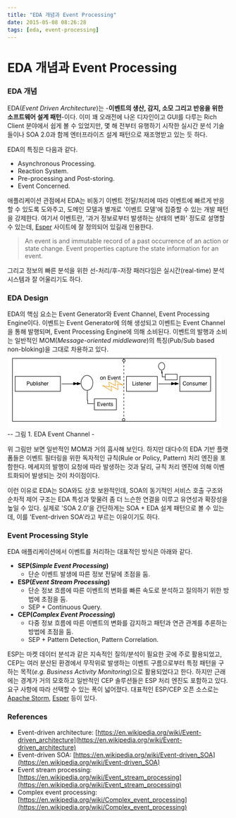 ```yaml
---
title: "EDA 개념과 Event Processing"
date: 2015-05-08 08:26:28
tags: [eda, event-processing]
---
```


# EDA 개념과 Event Processing

### EDA 개념
EDA(_Event Driven Architecture_)는 -**이벤트의 생산, 감지, 소모 그리고 반응을 위한 소프트웨어 설계 패턴**-이다. 이미 꽤 오래전에 나온 디자인이고 GUI를 다루는 Rich Client 분야에서 쉽게 볼 수 있었지만, 몇 해 전부터 유행하기 시작한 실시간 분석 기술들이나 SOA 2.0과 함께 엔터프라이즈 설계 패턴으로 재조명받고 있는 듯 하다.

EDA의 특징은 다음과 같다.
- Asynchronous Processing.
- Reaction System.
- Pre-processing and Post-storing.
- Event Concerned.

애플리케이션 관점에서 EDA는 비동기 이벤트 전달/처리에 따라 이벤트에 빠르게 반응할 수 있도록 도와주고, 도메인 모델과 별개로 '이벤트 모델'에 집중할 수 있는 개발 패턴을 강제한다. 여기서 이벤트란, '과거 정보로부터 발생하는 상태의 변화' 정도로 설명할 수 있는데, [Esper](http://www.espertech.com) 사이트에 잘 정의되어 있길래 인용한다.
> An event is and immutable record of a past occurrence of an action or state change.
> Event properties capture the state information for an event.


그리고 정보의 빠른 분석을 위한 선-처리/후-저장 패러다임은 실시간(real-time) 분석 시스템과 잘 어울리기도 하다.


### EDA Design
EDA의 핵심 요소는 Event Generator와 Event Channel, Event Processing Engine이다. 이벤트는 Event Generator에 의해 생성되고 이벤트는 Event Channel을 통해 발행되며, Event Processing Engine에 의해 소비된다. 이벤트의 발행과 소비는 일반적인 MOM(_Message-oriented middleware_)의 특징(Pub/Sub based non-bloking)을 그대로 차용하고 있다.
![EDA](/assets/image/eda.png)  
-- 그림 1. EDA Event Channel -

위 그림만 보면 일반적인 MOM과 거의 흡사해 보인다. 하지만 대다수의 EDA 기반 플랫폼들은 이벤트 필터링을 위한 독자적인 규칙(Rule or Policy, Pattern) 처리 엔진을 포함한다. 메세지의 발행이 요청에 따라 발생하는 것과 달리, 규칙 처리 엔진에 의해 이벤트화되어 발생되는 것이 차이점이다.

이런 이유로 EDA는 SOA와도 상호 보완적인데, SOA의 동기적인 서비스 호출 구조와 순차적 제어 구조는 EDA 특성과 맞물려 좀 더 느슨한 연결을 이루고 유연성과 확장성을 높일 수 있다. 실제로 'SOA 2.0'을 간단하게는 SOA + EDA 설계 패턴으로 볼 수 있는데, 이를 'Event-driven SOA'라고 부르는 이유이기도 하다.


### Event Processing Style
EDA 애플리케이션에서 이벤트를 처리하는 대표적인 방식은 아래와 같다.

- **SEP(_Simple Event Processing_)**
  - 단순 이벤트 발생에 따른 정보 전달에 초점을 둠.
- **ESP(_Event Stream Processing_)**
  - 단순 정보 흐름에 따른 이벤트의 변화를 빠른 속도로 분석하고 질의하기 위한 방법에 초점을 둠.
  - SEP + Continuous Query.
- **CEP(_Complex Event Processing_)**
  - 다중 정보 흐름에 따른 이벤트의 변화를 감지하고 패턴과 연관 관계를 추론하는 방법에 초점을 둠.
  - SEP + Pattern Detection, Pattern Correlation.

ESP는 마켓 데이터 분석과 같은 지속적인 질의/분석이 필요한 곳에 주로 활용되었고, CEP는 여러 분산된 환경에서 무작위로 발생하는 이벤트 구름으로부터 특정 패턴을 구하는 목적(_e.g. Business Activity Monitoring_)으로 활용되었다고 한다. 하지만 근래에는 경계가 거의 모호하고 일반적인 CEP 솔루션들은 ESP 처리 엔진도 포함하고 있다. 요구 사항에 따라 선택할 수 있는 폭이 넓어졌다. 대표적인 ESP/CEP 오픈 소스로는 [Apache Storm](http://storm.apache.org), [Esper](http://www.espertech.com) 등이 있다.


### References
- Event-driven architecture: [https://en.wikipedia.org/wiki/Event-driven_architecture](https://en.wikipedia.org/wiki/Event-driven_architecture)
- Event-driven SOA: [https://en.wikipedia.org/wiki/Event-driven_SOA](https://en.wikipedia.org/wiki/Event-driven_SOA)
- Event stream processing: [https://en.wikipedia.org/wiki/Event_stream_processing](https://en.wikipedia.org/wiki/Event_stream_processing)
- Complex event processing: [https://en.wikipedia.org/wiki/Complex_event_processing](https://en.wikipedia.org/wiki/Complex_event_processing)
